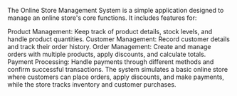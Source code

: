 The Online Store Management System is a simple application designed to manage an online store's core functions. It includes features for:

Product Management: Keep track of product details, stock levels, and handle product quantities.
Customer Management: Record customer details and track their order history.
Order Management: Create and manage orders with multiple products, apply discounts, and calculate totals.
Payment Processing: Handle payments through different methods and confirm successful transactions.
The system simulates a basic online store where customers can place orders, apply discounts, and make payments, while the store tracks inventory and customer purchases.
